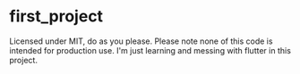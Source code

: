 # first_project

Licensed under MIT, do as you please. Please note none of this code is intended for production use. I'm just learning and messing with flutter in this project.